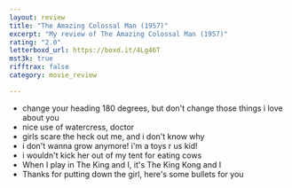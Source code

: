 ```yaml
---
layout: review
title: "The Amazing Colossal Man (1957)"
excerpt: "My review of The Amazing Colossal Man (1957)"
rating: "2.0"
letterboxd_url: https://boxd.it/4Lg46T
mst3k: true
rifftrax: false
category: movie_review

---
```


* change your heading 180 degrees, but don't change those things i love about you
* nice use of watercress, doctor
* girls scare the heck out me, and i don't know why
* i don't wanna grow anymore! i'm a toys r us kid!
* i wouldn't kick her out of my tent for eating cows
* When I play in The King and I, it's The King Kong and I
* Thanks for putting down the girl, here's some bullets for you